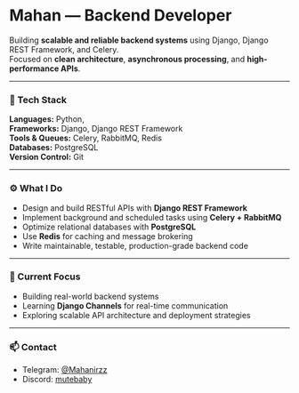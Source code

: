 # Mahan — Backend Developer

Building **scalable and reliable backend systems** using Django, Django REST Framework, and Celery.  
Focused on **clean architecture**, **asynchronous processing**, and **high-performance APIs**.

---

### 🧠 Tech Stack

**Languages:** Python, <br/>
**Frameworks:** Django, Django REST Framework  
**Tools & Queues:** Celery, RabbitMQ, Redis  
**Databases:** PostgreSQL  
**Version Control:** Git  

---

### ⚙️ What I Do

- Design and build RESTful APIs with **Django REST Framework**  
- Implement background and scheduled tasks using **Celery + RabbitMQ**  
- Optimize relational databases with **PostgreSQL**  
- Use **Redis** for caching and message brokering  
- Write maintainable, testable, production-grade backend code  

---

### 🚀 Current Focus

- Building real-world backend systems  
- Learning **Django Channels** for real-time communication  
- Exploring scalable API architecture and deployment strategies  

---

### 📫 Contact

- Telegram: [@Mahanirzz](https://t.me/Mahanirzz)  
- Discord: [mutebaby](https://discord.com/users/mutebaby)
